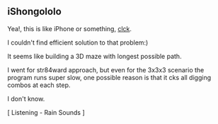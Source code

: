 ## iShongololo

Yea!, this is like iPhone or something,
[clck](https://ioinformatics.org/files/ioi1997problem3.pdf).

I couldn't find efficient solution to that problem:)

It seems like building a 3D maze with longest possible path.

I went for str84ward approach, but even for the 3x3x3 scenario
the program runs super slow, one possible reason is that it cks
all digging combos at each step.

I don't know.

\[ Listening - Rain Sounds \]
